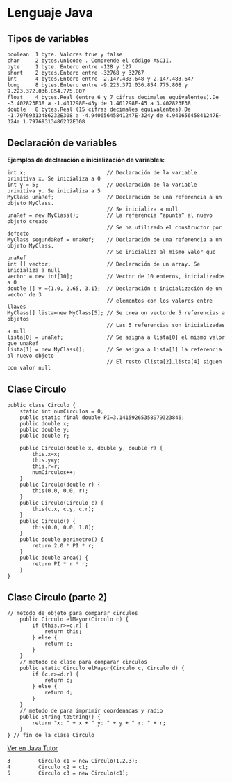 # Lenguaje Java

## Tipos de variables

```
boolean  1 byte. Valores true y false
char     2 bytes.Unicode . Comprende el código ASCII.
byte     1 byte. Entero entre -128 y 127
short    2 bytes.Entero entre -32768 y 32767
int      4 bytes.Entero entre -2.147.483.648 y 2.147.483.647
long     8 bytes.Entero entre -9.223.372.036.854.775.808 y 9.223.372.036.854.775.807
float    4 bytes.Real (entre 6 y 7 cifras decimales equivalentes).De -3.402823E38 a -1.401298E-45y de 1.401298E-45 a 3.402823E38
double   8 bytes.Real (15 cifras decimales equivalentes).De -1.79769313486232E308 a -4.94065645841247E-324y de 4.94065645841247E-324a 1.79769313486232E308
```

## Declaración de variables

**Ejemplos de declaración e inicialización de variables:**
```
int x;                          // Declaración de la variable primitiva x. Se inicializa a 0
int y = 5;                      // Declaración de la variable primitiva y. Se inicializa a 5
MyClass unaRef;                 // Declaración de una referencia a un objeto MyClass.
                                // Se inicializa a null
unaRef = new MyClass();         // La referencia “apunta” al nuevo objeto creado
                                // Se ha utilizado el constructor por defecto
MyClass segundaRef = unaRef;    // Declaración de una referencia a un objeto MyClass.
                                // Se inicializa al mismo valor que unaRef
int [] vector;                  // Declaración de un array. Se inicializa a null
vector = new int[10];           // Vector de 10 enteros, inicializados a 0
double [] v ={1.0, 2.65, 3.1};  // Declaración e inicialización de un vector de 3
                                // elementos con los valores entre llaves
MyClass[] lista=new MyClass[5]; // Se crea un vectorde 5 referencias a objetos
                                // Las 5 referencias son inicializadas a null
lista[0] = unaRef;              // Se asigna a lista[0] el mismo valor que unaRef
lista[1] = new MyClass();       // Se asigna a lista[1] la referencia al nuevo objeto
                                // El resto (lista[2]…lista[4] siguen con valor null
```

## Clase Circulo

   
```
public class Circulo {
    static int numCirculos = 0;
    public static final double PI=3.14159265358979323846;
    public double x;
    public double y;
    public double r;

    public Circulo(double x, double y, double r) {
        this.x=x;
        this.y=y;
        this.r=r;
        numCirculos++;
    }
    public Circulo(double r) {
        this(0.0, 0.0, r);
    }
    public Circulo(Circulo c) {
        this(c.x, c.y, c.r);
    }
    public Circulo() {
        this(0.0, 0.0, 1.0);
    }
    public double perimetro() {
        return 2.0 * PI * r;
    }
    public double area() {
        return PI * r * r;
    }
}
```
## Clase Circulo (parte 2)

```
// metodo de objeto para comparar circulos
    public Circulo elMayor(Circulo c) {
        if (this.r>=c.r) {
            return this;
        } else {
            return c;
        }
    }
    // metodo de clase para comparar circulos
    public static Circulo elMayor(Circulo c, Circulo d) {
        if (c.r>=d.r) {
            return c;
        } else {
            return d;
        }
    }
    // metodo de para imprimir coordenadas y radio
    public String toString() {
        return "x: " + x + " y: " + y + " r: " + r;
    }
} // fin de la clase Circulo
```
[Ver en Java Tutor](https://pythontutor.com/visualize.html#code=public%20class%20Circulo%20%20%7B%0A%20%20%20%20public%20static%20void%20main%28String%5B%5D%20args%29%20%7B%0A%20%20%20%20%20%20Circulo%20c1%20%3D%20new%20Circulo%281,2,3%29%3B%0A%20%20%20%20%20%20Circulo%20c2%20%3D%20c1%3B%0A%20%20%20%20%20%20Circulo%20c3%20%3D%20new%20Circulo%28c1%29%3B%0A%0A%20%20%20%20%7D%0A%20%20%20%20static%20int%20numCirculos%20%3D%200%3B%0A%20%20%20%20public%20static%20final%20double%20PI%3D3.14159265358979323846%3B%0A%20%20%20%20public%20double%20x%3B%0A%20%20%20%20public%20double%20y%3B%0A%20%20%20%20public%20double%20r%3B%0A%0A%20%20%20%20public%20Circulo%28double%20x,%20double%20y,%20double%20r%29%20%7B%0A%20%20%20%20%20%20%20%20this.x%3Dx%3B%0A%20%20%20%20%20%20%20%20this.y%3Dy%3B%0A%20%20%20%20%20%20%20%20this.r%3Dr%3B%0A%20%20%20%20%20%20%20%20numCirculos%2B%2B%3B%0A%20%20%20%20%7D%0A%20%20%20%20public%20Circulo%28double%20r%29%20%7B%0A%20%20%20%20%20%20%20%20this%280.0,%200.0,%20r%29%3B%0A%20%20%20%20%7D%0A%20%20%20%20public%20Circulo%28Circulo%20c%29%20%7B%0A%20%20%20%20%20%20%20%20this%28c.x,%20c.y,%20c.r%29%3B%0A%20%20%20%20%7D%0A%20%20%20%20public%20Circulo%28%29%20%7B%0A%20%20%20%20%20%20%20%20this%280.0,%200.0,%201.0%29%3B%0A%20%20%20%20%7D%0A%20%20%20%20public%20double%20perimetro%28%29%20%7B%0A%20%20%20%20%20%20%20%20return%202.0%20*%20PI%20*%20r%3B%0A%20%20%20%20%7D%0A%20%20%20%20public%20double%20area%28%29%20%7B%0A%20%20%20%20%20%20%20%20return%20PI%20*%20r%20*%20r%3B%0A%20%20%20%20%7D%0A%7D&cumulative=false&curInstr=0&heapPrimitives=nevernest&mode=display&origin=opt-frontend.js&py=java&rawInputLstJSON=%5B%5D&textReferences=false)
```
3	      Circulo c1 = new Circulo(1,2,3);
4	      Circulo c2 = c1;
5	      Circulo c3 = new Circulo(c1);
```


